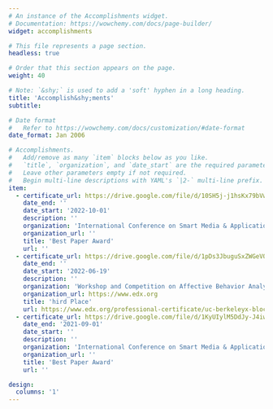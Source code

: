 ```yaml
---
# An instance of the Accomplishments widget.
# Documentation: https://wowchemy.com/docs/page-builder/
widget: accomplishments

# This file represents a page section.
headless: true

# Order that this section appears on the page.
weight: 40

# Note: `&shy;` is used to add a 'soft' hyphen in a long heading.
title: 'Accomplish&shy;ments'
subtitle:

# Date format
#   Refer to https://wowchemy.com/docs/customization/#date-format
date_format: Jan 2006

# Accomplishments.
#   Add/remove as many `item` blocks below as you like.
#   `title`, `organization`, and `date_start` are the required parameters.
#   Leave other parameters empty if not required.
#   Begin multi-line descriptions with YAML's `|2-` multi-line prefix.
item:
  - certificate_url: https://drive.google.com/file/d/10SH5j-j1hsKx79bVwn2LWRRpQK8fUhxP/view?usp=sharing
    date_end: ''
    date_start: '2022-10-01'
    description: ''
    organization: 'International Conference on Smart Media & Applications 2022.'
    organization_url: ''
    title: 'Best Paper Award'
    url: ''
  - certificate_url: https://drive.google.com/file/d/1pDs3JbuguSxZWGeVOCo1HqcSW2lUTgsI/view?usp=sharing
    date_end: ''
    date_start: '2022-06-19'
    description: ''
    organization: 'Workshop and Competition on Affective Behavior Analysis in-the-wild (ABAW)'
    organization_url: https://www.edx.org
    title: 'hird Place'
    url: https://www.edx.org/professional-certificate/uc-berkeleyx-blockchain-fundamentals
  - certificate_url: https://drive.google.com/file/d/1KyUIylM5DdJy-J4iwQvATUnM7RmC__Ci/view?usp=sharing
    date_end: '2021-09-01'
    date_start: ''
    description: ''
    organization: 'International Conference on Smart Media & Applications 2021.'
    organization_url: ''
    title: 'Best Paper Award'
    url: ''

design:
  columns: '1'
---
```

